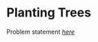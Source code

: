 Planting Trees
=============
Problem statement
_[here](https://open.kattis.com/problems/plantingtrees)_